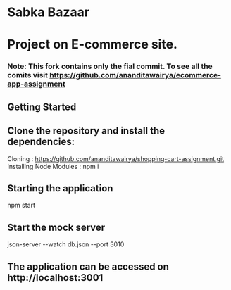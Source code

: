 # Sabka Bazaar
# Project on E-commerce site.

### Note: This fork contains only the fial commit. To see all the comits visit https://github.com/ananditawairya/ecommerce-app-assignment

## Getting Started

## Clone the repository and install the dependencies:
Cloning : https://github.com/ananditawairya/shopping-cart-assignment.git
Installing Node Modules : npm i

## Starting the application 

npm start

## Start the mock server

json-server --watch db.json --port 3010

## The application can be accessed on http://localhost:3001
